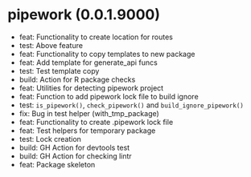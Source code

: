 # pipework (0.0.1.9000)

- feat: Functionality to create location for routes
- test: Above feature
- feat: Functionality to copy templates to new package
- feat: Add template for generate_api funcs
- test: Test template copy
- build: Action for R package checks
- feat: Utilities for detecting pipework project
- feat: Function to add pipework lock file to build ignore
- test: `is_pipework()`, `check_pipework()` and `build_ignore_pipework()`
- fix: Bug in test helper (with_tmp_package)
- feat: Functionality to create .pipework lock file
- feat: Test helpers for temporary package
- test: Lock creation
- build: GH Action for devtools test
- build: GH Action for checking lintr
- feat: Package skeleton
